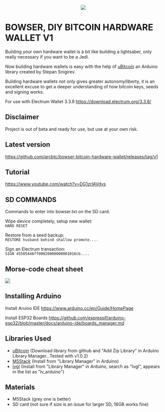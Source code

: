   <p align="center">
<img src="https://i.imgur.com/PJXob0B.png" />
</p>

<h1>BOWSER, DIY BITCOIN HARDWARE WALLET V1</h1>

Building your own hardware wallet is a bit like building a lightsaber, only really necessary if you want to be a Jedi.

Now building hardware wallets is easy with the help of <a href="https://github.com/micro-bitcoin/uBitcoin">uBitcoin</a> an Arduino library created by Stepan Snigirev.

Building hardware wallets not only gives greater autonomy/liberty, it is an excellent excuse to get a deeper understanding of how bitcoin keys, seeds and signing works.

For use with Electrum Wallet 3.3.8 https://download.electrum.org/3.3.8/ 

## Disclaimer

Project is out of beta and ready for use, but use at your own risk.

## Latest version

https://github.com/arcbtc/bowser-bitcoin-hardware-wallet/releases/tag/v1

## Tutorial

https://www.youtube.com/watch?v=DG1zrlAVdys

## SD COMMANDS

Commands to enter into bowser.txt on the SD card.

Wipe device completely, setup new wallet:<br/>
`HARD RESET`

Restore from a seed backup:<br/>
`RESTORE husband behind shallow promote....`

Sign an Electrum transaction:<br/>
`SIGN 45505446ff00020000000001016cb....`

## Morse-code cheat sheet

<img src="https://i.imgur.com/atlxPn1.png">

## Installing Arduino

Install Aruino IDE
https://www.arduino.cc/en/Guide/HomePage

Install ESP32 Boards
https://github.com/espressif/arduino-esp32/blob/master/docs/arduino-ide/boards_manager.md


## Libraries Used

- <a href="https://github.com/micro-bitcoin/uBitcoin">uBitcoin</a> (Download library from github and "Add Zip Library" in Arduino Library Manager...Tested with v1.0.2)
- <a href="https://github.com/m5stack/M5Stack">M5Stack</a> (Install from "Library Manager" in Arduino)
- [lvgl](https://lvgl.io/) (Install from "Library Manager" in Arduino, search as "lvgl", appears in the list as "lv_arduino")

## Materials

- M5Stack (grey one is better)
- SD card (not sure if size is an issue for larger SD, 16GB works fine)
